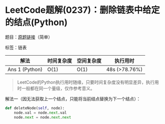 # LeetCode题解(0237)：删除链表中给定的结点(Python)

题目：[原题链接](https://leetcode-cn.com/problems/delete-node-in-a-linked-list/)（简单）

标签：链表

| 解法           | 时间复杂度 | 空间复杂度 | 执行用时      |
| -------------- | ---------- | ---------- | ------------- |
| Ans 1 (Python) | O(1)       | O(1)       | 48s (>78.76%) |

>  LeetCode的Python执行用时随缘，只要时间复杂度没有明显差异，执行用时一般都在同一个量级，仅作参考意义。

解法一（因无法获取上一个结点，只能将当前结点替换为下一个结点）：

```python
def deleteNode(self, node):
    node.val = node.next.val
    node.next = node.next.next
```